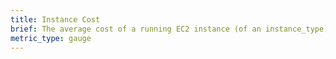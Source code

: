 ```yaml
---
title: Instance Cost
brief: The average cost of a running EC2 instance (of an instance_type). The calculation factors in Reserved Instance coverage and utilization, but does not factor in any negotiated discount.
metric_type: gauge
---
```

